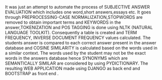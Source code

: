  It was just an attempt to automate the process of SUBJECTIVE ANSWER EVALUATION which includes one word,short answers,essays etc. It goes through PREPROCESSING-CASE NORMALIZATION,STOPWORDS are removed to obtain important terms and KEYWORDS in the answer,TOKENIZATION and POS TAGGING is done using NLTK (NATURAL LANGUAGE TOOLKIT). Consequently a table is created and TERM FREQUENCY, INVERSE DOCUMENT FREQUENCY values calculated. The students answer is compared to each correct answer present in the answer database and COSINE SIMILARITY is calculated based on the words used in a similar context. The words used by the student may not be the exact words in the answers database hence SYNONYMS which are SEMANTICALLY SIMILAR are considered by using PYDICTIONARY. The resulting WEB APPLICATION made using DJANGO as back end and BOOTSTRAP as front end .